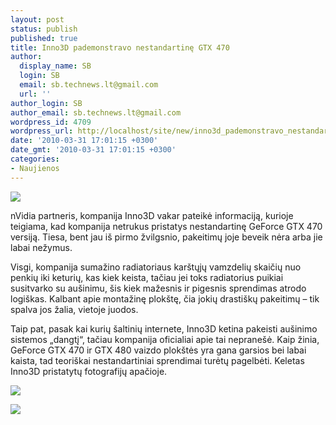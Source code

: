 ```yaml
---
layout: post
status: publish
published: true
title: Inno3D pademonstravo nestandartinę GTX 470
author:
  display_name: SB
  login: SB
  email: sb.technews.lt@gmail.com
  url: ''
author_login: SB
author_email: sb.technews.lt@gmail.com
wordpress_id: 4709
wordpress_url: http://localhost/site/new/inno3d_pademonstravo_nestandartine_gtx_470/
date: '2010-03-31 17:01:15 +0300'
date_gmt: '2010-03-31 17:01:15 +0300'
categories:
- Naujienos
---
```

<div class="imgright"><img src="http://t2.gstatic.com/images?q=tbn:S4X27K2jiq2bZM:http://computershopper.com/var/ezwebin_site/storage/images/shoptalk/graphic-cards/inno3d-announces-nvidia-card-bundles-far-cry-2-ships-with-gtx-280-260/162282-1-eng-US/inno3d-announces-nvidia-card-bundles-far-cry-2-ships-with-gtx-280-260_large.jpg"  /></div>
<p>nVidia partneris, kompanija Inno3D vakar pateikė informaciją, kurioje teigiama, kad kompanija netrukus pristatys nestandartinę GeForce GTX 470 versiją. Tiesa, bent jau iš pirmo žvilgsnio, pakeitimų joje beveik nėra arba jie labai nežymus.</p>
<p>Visgi, kompanija sumažino radiatoriaus karštųjų vamzdelių skaičių nuo penkių iki keturių, kas kiek keista, tačiau jei toks radiatorius puikiai susitvarko su aušinimu, šis kiek mažesnis ir pigesnis sprendimas atrodo logiškas. Kalbant apie montažinę plokštę, čia jokių drastiškų pakeitimų – tik spalva jos žalia, vietoje juodos.</p>
<p>Taip pat, pasak kai kurių šaltinių internete, Inno3D ketina pakeisti aušinimo sistemos „dangtį“, tačiau kompanija oficialiai apie tai nepranešė. Kaip žinia, GeForce GTX 470 ir GTX 480 vaizdo plokštės yra gana garsios bei labai kaista, tad teoriškai nestandartiniai sprendimai turėtų pagelbėti. Keletas Inno3D pristatytų fotografijų apačioje.</p>
<p><img src="http://www.part.lt/img/fb2b36a9d32b234f9c086e161db43144466.jpg" /></p>
<p><img src="http://www.part.lt/img/1045b474b1e39bc8b0a87c3d87149147266.jpg" /></p>
